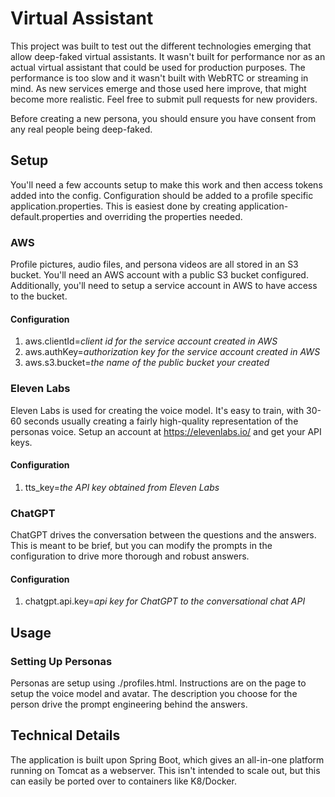 # Virtual Assistant
This project was built to test out the different technologies emerging that allow deep-faked virtual assistants. It wasn't built for performance nor as an actual virtual assistant that could be used for production purposes.  The performance is too slow and it wasn't built with WebRTC or streaming in mind.  As new services emerge and those used here improve, that might become more realistic.  Feel free to submit pull requests for new providers.

Before creating a new persona, you should ensure you have consent from any real people being deep-faked.

## Setup
You'll need a few accounts setup to make this work and then access tokens added into the config.  Configuration should be added to a profile specific application.properties.  This is easiest done by creating application-default.properties and overriding the properties needed.
### AWS
Profile pictures, audio files, and persona videos are all stored in an S3 bucket.  You'll need an AWS account with a public S3 bucket configured.  Additionally, you'll need to setup a service account in AWS to have access to the bucket.
#### Configuration
1. aws.clientId=_client id for the service account created in AWS_
2. aws.authKey=_authorization key for the service account created in AWS_
3. aws.s3.bucket=_the name of the public bucket your created_

### Eleven Labs
Eleven Labs is used for creating the voice model.  It's easy to train, with 30-60 seconds usually creating a fairly high-quality representation of the personas voice.  Setup an account at https://elevenlabs.io/ and get your API keys.
#### Configuration
1. tts_key=_the API key obtained from Eleven Labs_

### ChatGPT
ChatGPT drives the conversation between the questions and the answers.  This is meant to be brief, but you can modify the prompts in the configuration to drive more thorough and robust answers.
#### Configuration
1. chatgpt.api.key=_api key for ChatGPT to the conversational chat API_

## Usage
### Setting Up Personas
Personas are setup using ./profiles.html.  Instructions are on the page to setup the voice model and avatar.  The description you choose for the person drive the prompt engineering behind the answers.

## Technical Details
The application is built upon Spring Boot, which gives an all-in-one platform running on Tomcat as a webserver.  This isn't intended to scale out, but this can easily be ported over to containers like K8/Docker.
